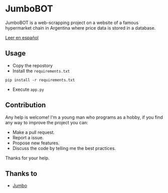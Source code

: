 # JumboBOT

JumboBOT is a web-scrapping project on a website of a famous  hypermarket chain in Argentina where price data is stored in a database. 

[Leer en español](./README.es.md)

## Usage
- Copy the repostory
- Install the `requirements.txt`
```
pip install -r requirements.txt
```
- Execute `app.py`

## Contribution

Any help is welcome! I'm a young man who programs as a hobby, if you find any way to improve the project you can:
- Make a pull request.
- Report a issue.
- Propose new features.
- Discuss the code by telling me the best practices.

Thanks for your help.

## Thanks to

- [Jumbo](https://www.jumbo.com.ar) 